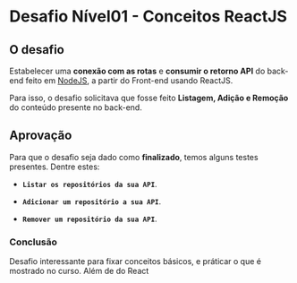# Desafio Nível01 - Conceitos ReactJS

## O desafio

Estabelecer uma **conexão com as rotas** e **consumir o retorno API** do back-end feito em [NodeJS][nodejs], a partir do Front-end usando ReactJS.

Para isso, o desafio solicitava que fosse feito **Listagem, Adição e Remoção** do conteúdo presente no back-end.

## Aprovação

Para que o desafio seja dado como **finalizado**, temos alguns testes presentes. Dentre estes:

- **`Listar os repositórios da sua API`**.

- **`Adicionar um repositório a sua API`**.

- **`Remover um repositório da sua API`**.

### Conclusão

Desafio interessante para fixar conceitos básicos, e práticar o que é mostrado no curso. Além de  do React

[nodejs]: https://github.com/Vitor-Franco/nivel01-nodejs
